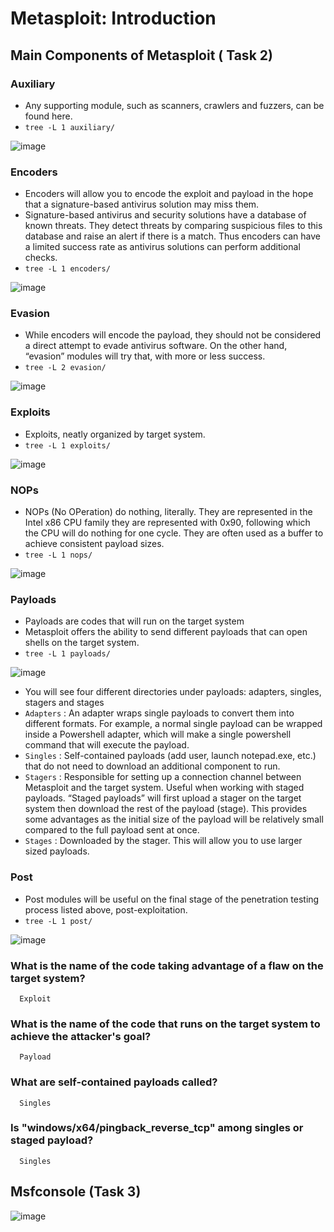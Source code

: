 # Metasploit: Introduction

## Main Components of Metasploit ( Task 2)

### Auxiliary

* Any supporting module, such as scanners, crawlers and fuzzers, can be found here.
* `tree -L 1 auxiliary/`

![image](https://github.com/tousif13/TryHackMe_Writeups/assets/33444140/2b5e89f7-cfed-422c-811c-b6279aca3f5c)

### Encoders

* Encoders will allow you to encode the exploit and payload in the hope that a signature-based antivirus solution may miss them.
* Signature-based antivirus and security solutions have a database of known threats. They detect threats by comparing suspicious files to this database and raise an alert if there is a match. Thus encoders can have a limited success rate as antivirus solutions can perform additional checks.
* `tree -L 1 encoders/`

![image](https://github.com/tousif13/TryHackMe_Writeups/assets/33444140/c93f8d06-f5fd-4882-837c-968e84c968c2)

### Evasion

* While encoders will encode the payload, they should not be considered a direct attempt to evade antivirus software. On the other hand, “evasion” modules will try that, with more or less success.
* `tree -L 2 evasion/`

![image](https://github.com/tousif13/TryHackMe_Writeups/assets/33444140/0c637ef5-ddca-4b9c-9a0b-ab9c2d9b882c)

### Exploits

* Exploits, neatly organized by target system.
* `tree -L 1 exploits/`

![image](https://github.com/tousif13/TryHackMe_Writeups/assets/33444140/c65ca9ca-8cd1-44f7-a2ad-df6b8502e01d)

### NOPs

* NOPs (No OPeration) do nothing, literally. They are represented in the Intel x86 CPU family they are represented with 0x90, following which the CPU will do nothing for one cycle. They are often used as a buffer to achieve consistent payload sizes.
* `tree -L 1 nops/`

![image](https://github.com/tousif13/TryHackMe_Writeups/assets/33444140/a1f16738-08ad-4846-b998-d8024b5ddaaf)

### Payloads

* Payloads are codes that will run on the target system
* Metasploit offers the ability to send different payloads that can open shells on the target system.
* `tree -L 1 payloads/`

![image](https://github.com/tousif13/TryHackMe_Writeups/assets/33444140/fc66e151-99c4-46a1-a1f4-3233747eec6e)

* You will see four different directories under payloads: adapters, singles, stagers and stages
* `Adapters` : An adapter wraps single payloads to convert them into different formats. For example, a normal single payload can be wrapped inside a Powershell adapter, which will make a single powershell command that will execute the payload.
* `Singles` : Self-contained payloads (add user, launch notepad.exe, etc.) that do not need to download an additional component to run.
* `Stagers` : Responsible for setting up a connection channel between Metasploit and the target system. Useful when working with staged payloads. “Staged payloads” will first upload a stager on the target system then download the rest of the payload (stage). This provides some advantages as the initial size of the payload will be relatively small compared to the full payload sent at once.
* `Stages` : Downloaded by the stager. This will allow you to use larger sized payloads.

### Post

* Post modules will be useful on the final stage of the penetration testing process listed above, post-exploitation.
* `tree -L 1 post/`

![image](https://github.com/tousif13/TryHackMe_Writeups/assets/33444140/ff255d5b-a19e-469d-97ee-7e739d96c3ec)

### What is the name of the code taking advantage of a flaw on the target system?

      Exploit
      
### What is the name of the code that runs on the target system to achieve the attacker's goal?

      Payload
      
### What are self-contained payloads called?

      Singles
      
### Is "windows/x64/pingback_reverse_tcp" among singles or staged payload?

      Singles
      
## Msfconsole (Task 3)

![image](https://github.com/tousif13/TryHackMe_Writeups/assets/33444140/5b596db3-348d-4ccf-8635-6231a527d55c)

